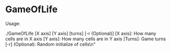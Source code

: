 # GameOfLife

 Usage:
 
 ./GameOfLife [X axis] [Y axis] [turns] [-r (Optional)]
    [X axis]: How many cells are in X axis
    [Y axis]: How many cells are in Y axis
    [Turns]: Game turns
    [-r] (Optional): Random initialize of cells\n"
